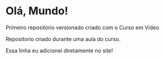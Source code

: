 # Olá, Mundo!
Primeiro repositório versionado criado com o Curso em Vídeo

Repositorio criado durante uma aula do curso.

Essa linha eu adicionei diretamente no site!
